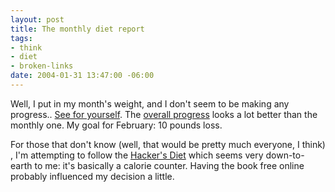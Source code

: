 ```yaml
--- 
layout: post
title: The monthly diet report
tags: 
- think
- diet
- broken-links
date: 2004-01-31 13:47:00 -06:00
---
```

Well, I put in my month's weight, and I don't seem to be making any progress.. <a href="http://www.base0.net/diet/012004.png">See for yourself</a>.  The <a href="http://www.base0.net/diet/dietgraph.png">overall progress</a> looks a lot better than the monthly one.  My goal for February: 10 pounds loss.

For those that don't know (well, that would be pretty much everyone, I think) , I'm attempting to follow the <a href="http://www.fourmilab.ch/hackdiet/www/hackdiet.html">Hacker's Diet</a> which seems very down-to-earth to me: it's basically a calorie counter.  Having the book free online probably influenced my decision a little.
